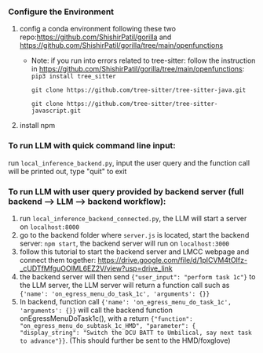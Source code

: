 ### Configure the Environment 
1. config a conda environment following these two repo:https://github.com/ShishirPatil/gorilla and https://github.com/ShishirPatil/gorilla/tree/main/openfunctions
   - Note: if you run into errors related to tree-sitter: follow the instruction in https://github.com/ShishirPatil/gorilla/tree/main/openfunctions:
     `pip3 install tree_sitter`
     
     `git clone https://github.com/tree-sitter/tree-sitter-java.git`
     
      `git clone https://github.com/tree-sitter/tree-sitter-javascript.git`
     
3. install npm
   
### To run LLM with quick command line input:
run `local_inference_backend.py`, input the user query and the function call will be printed out, type "quit" to exit 

### To run LLM with user query provided by backend server (full backend --> LLM --> backend workflow):
1. run `local_inference_backend_connected.py`, the LLM will start a server on  `localhost:8000`
2. go to the backend folder where `server.js` is located, start the backend server: `npm start`, the backend server will run on `localhost:3000`
3. follow this tutorial to start the backend server and LMCC webpage and connect them together: https://drive.google.com/file/d/1pICVM4tOIfz-_cUDTfMfguOOlML6EZ2V/view?usp=drive_link
4. the backend server will then send `{"user_input": "perform task 1c"}` to the LLM server, the LLM server will return a function call such as  `{'name': 'on_egress_menu_do_task_1c', 'arguments': {}}`
5. In backend, function call `{'name': 'on_egress_menu_do_task_1c', 'arguments': {}}` will call the backend function onEgressMenuDoTask1c(), with a return `{"function": "on_egress_menu_do_subtask_1c_HMD",
      "parameter": { "display_string": "Switch the DCU BATT to Umbilical, say next task to advance"}}`. (This should further be sent to the HMD/foxglove)
